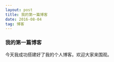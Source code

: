 ```yaml
---
layout: post
title: 我的第一篇博客
date: 2016-08-04 
tag: 博客
---
```


### 我的第一篇博客

今天我成功搭建好了我的个人博客。欢迎大家来围观。
